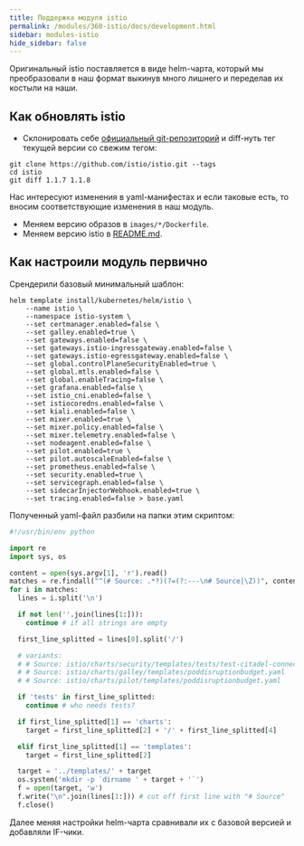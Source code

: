 ```yaml
---
title: Поддержка модуля istio
permalink: /modules/360-istio/docs/development.html
sidebar: modules-istio
hide_sidebar: false
---
```



Оригинальный istio поставляется в виде helm-чарта, который мы преобразовали в наш формат выкинув много лишнего и переделав их костыли на наши.

Как обновлять istio
-------------------

* Склонировать себе [официальный git-репозиторий](https://github.com/istio/istio) и diff-нуть тег текущей версии со свежим тегом:
```shell
git clone https://github.com/istio/istio.git --tags
cd istio
git diff 1.1.7 1.1.8
```
Нас интересуют изменения в yaml-манифестах и если таковые есть, то вносим соответствующие изменения в наш модуль.
* Меняем версию образов в `images/*/Dockerfile`.
* Меняем версию istio в [README.md](/modules/360-istio/README.md).

Как настроили модуль первично
-----------------------------

Срендерили базовый минимальный шаблон:

```
helm template install/kubernetes/helm/istio \
    --name istio \
    --namespace istio-system \
    --set certmanager.enabled=false \
    --set galley.enabled=true \
    --set gateways.enabled=false \
    --set gateways.istio-ingressgateway.enabled=false \
    --set gateways.istio-egressgateway.enabled=false \
    --set global.controlPlaneSecurityEnabled=true \
    --set global.mtls.enabled=false \
    --set global.enableTracing=false \
    --set grafana.enabled=false \
    --set istio_cni.enabled=false \
    --set istiocoredns.enabled=false \
    --set kiali.enabled=false \
    --set mixer.enabled=true \
    --set mixer.policy.enabled=false \
    --set mixer.telemetry.enabled=false \
    --set nodeagent.enabled=false \
    --set pilot.enabled=true \
    --set pilot.autoscaleEnabled=false \
    --set prometheus.enabled=false \
    --set security.enabled=true \
    --set servicegraph.enabled=false \
    --set sidecarInjectorWebhook.enabled=true \
    --set tracing.enabled=false > base.yaml
```

Полученный yaml-файл разбили на папки этим скриптом:
```python
#!/usr/bin/env python

import re
import sys, os

content = open(sys.argv[1], 'r').read()
matches = re.findall("^(# Source: .*?)(?=(?:---\n# Source|\Z))", content, re.M | re.S)
for i in matches:
  lines = i.split('\n')

  if not len(''.join(lines[1:])):
    continue # if all strings are empty

  first_line_splitted = lines[0].split('/')

  # variants:
  # # Source: istio/charts/security/templates/tests/test-citadel-connection.yaml
  # # Source: istio/charts/galley/templates/poddisruptionbudget.yaml
  # # Source: istio/charts/pilot/templates/poddisruptionbudget.yaml

  if 'tests' in first_line_splitted:
    continue # who needs tests?

  if first_line_splitted[1] == 'charts':
    target = first_line_splitted[2] + '/' + first_line_splitted[4]

  elif first_line_splitted[1] == 'templates':
    target = first_line_splitted[2]

  target = '../templates/' + target
  os.system('mkdir -p `dirname ' + target + '`')
  f = open(target, 'w')
  f.write("\n".join(lines[1:])) # cut off first line with "# Source"
  f.close()
```

Далее меняя настройки helm-чарта сравнивали их с базовой версией и добавляли IF-чики.
